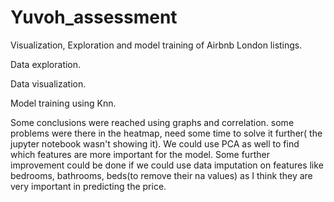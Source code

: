 # Yuvoh_assessment
Visualization, Exploration and model training of Airbnb London listings.


Data exploration.

Data visualization.

Model training using Knn.

Some conclusions were reached using graphs and correlation.
some problems were there in the heatmap, need some time to solve it further( the jupyter notebook wasn't showing it).
We could use PCA as well to find which features are more important for the model.
Some further improvement could be done if we could use data imputation on features like bedrooms, bathrooms, beds(to remove their na values) as I think they are very important in predicting the price.
